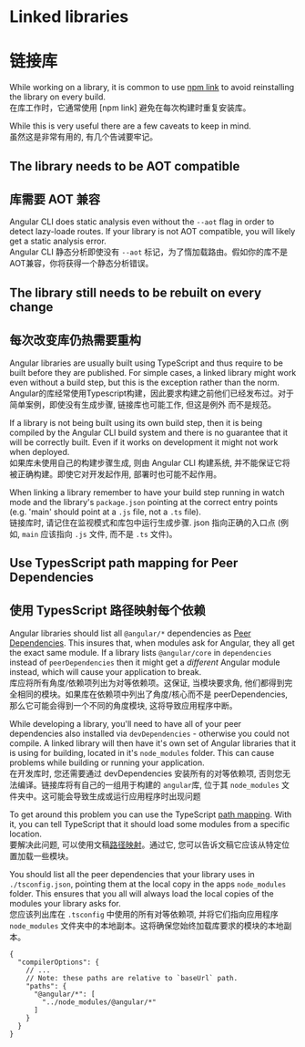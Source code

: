 # Linked libraries
# 链接库

While working on a library, it is common to use [npm link](https://docs.npmjs.com/cli/link) to
avoid reinstalling the library on every build.  
在库工作时，它通常使用 [npm link] 避免在每次构建时重复安装库。

While this is very useful there are a few caveats to keep in mind.  
虽然这是非常有用的, 有几个告诫要牢记。

## The library needs to be AOT compatible
## 库需要 AOT 兼容

Angular CLI does static analysis even without the `--aot` flag in order to detect lazy-loade routes.
If your library is not AOT compatible, you will likely get a static analysis error.  
Angular CLI 静态分析即使没有 `--aot` 标记，为了惰加载路由。假如你的库不是AOT兼容，你将获得一个静态分析错误。

## The library still needs to be rebuilt on every change
## 每次改变库仍热需要重构

Angular libraries are usually built using TypeScript and thus require to be built before they
are published.
For simple cases, a linked library might work even without a build step, but this is the exception
rather than the norm.  
Angular的库经常使用Typescript构建，因此要求构建之前他们已经发布过。对于简单案例，即使没有生成步骤, 链接库也可能工作, 但这是例外
而不是规范。


If a library is not being built using its own build step, then it is being compiled by the
Angular CLI build system and there is no guarantee that it will be correctly built.
Even if it works on development it might not work when deployed.  
如果库未使用自己的构建步骤生成, 则由
Angular CLI 构建系统, 并不能保证它将被正确构建。即使它对开发起作用, 部署时也可能不起作用。 


When linking a library remember to have your build step running in watch mode and the library's
`package.json` pointing at the correct entry points (e.g. 'main' should point at a `.js` file, not
a `.ts` file).  
链接库时, 请记住在监视模式和库包中运行生成步骤. json 指向正确的入口点 (例如, `main` 应该指向 `.js` 文件, 而不是 `.ts` 文件)。


## Use TypesScript path mapping for Peer Dependencies
## 使用 TypesScript 路径映射每个依赖

Angular libraries should list all `@angular/*` dependencies as
[Peer Dependencies](https://nodejs.org/en/blog/npm/peer-dependencies/).
This insures that, when modules ask for Angular, they all get the exact same module.
If a library lists `@angular/core` in `dependencies` instead of `peerDependencies` then it might
get a *different* Angular module instead, which will cause your application to break.  
库应将所有角度/依赖项列出为对等依赖项。这保证, 当模块要求角, 他们都得到完全相同的模块。如果库在依赖项中列出了角度/核心而不是 peerDependencies, 那么它可能会得到一个不同的角度模块, 这将导致应用程序中断。

While developing a library, you'll need to have all of your peer dependencies also installed
via `devDependencies` - otherwise you could not compile.
A linked library will then have it's own set of Angular libraries that it is using for building,
located in it's `node_modules` folder.
This can cause problems while building or running your application.  
在开发库时, 您还需要通过 devDependencies 安装所有的对等依赖项, 否则您无法编译。链接库将有自己的一组用于构建的 `angular`库, 位于其 `node_modules` 文件夹中。这可能会导致生成或运行应用程序时出现问题


To get around this problem you can use the TypeScript
[path mapping](https://www.typescriptlang.org/docs/handbook/module-resolution.html#path-mapping).
With it, you can tell TypeScript that it should load some modules from a specific location.  
要解决此问题, 可以使用文稿[路径映射](https://www.typescriptlang.org/docs/handbook/module-resolution.html#path-mapping)。通过它, 您可以告诉文稿它应该从特定位置加载一些模块。

You should list all the peer dependencies that your library uses in `./tsconfig.json`, pointing
them at the local copy in the apps `node_modules` folder.
This ensures that you all will always load the local copies of the modules your library asks for.  
您应该列出库在 `.tsconfig` 中使用的所有对等依赖项, 并将它们指向应用程序 `node_modules` 文件夹中的本地副本。这将确保您始终加载库要求的模块的本地副本。

```
{
  "compilerOptions": {
    // ...
    // Note: these paths are relative to `baseUrl` path.
    "paths": {
      "@angular/*": [
        "../node_modules/@angular/*"
      ]
    }
  }
}
```
